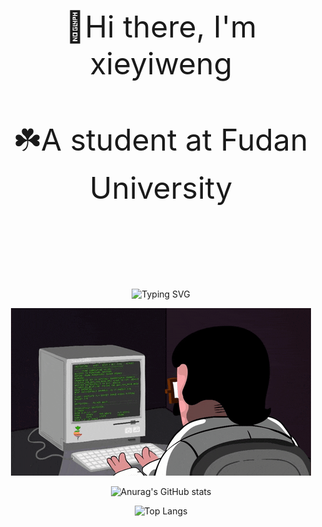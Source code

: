 
<div align="center">
  <font size='100'>
  <br>👋Hi there, I'm xieyiweng</br>
  <br>☘️A student at Fudan University</br>
  <br></br>
  </font>
  
  <!-- dynamic typing effect 动态打字效果 -->
  ![Typing SVG](https://readme-typing-svg.demolab.com?font=Fira+Code&pause=1000&color=17F797&center=true&vCenter=true&width=435&lines=Good+good+study%2C+day+day+up+!;啥也不会，啥都想学)

  <!-- knock code pictures 敲代码的图片 -->
  <img src="https://github.com/xieyiweng/xieyiweng/blob/main/asset/coding.gif" /><br>

  ![Anurag's GitHub stats](https://github-readme-stats.vercel.app/api?username=xieyiweng&show_icons=true&theme=vue-dark)

  ![Top Langs](https://github-readme-stats.vercel.app/api/top-langs/?username=xieyiweng&theme=vue-dark&layout=compact)
  
 </div>


<!--
**xieyiweng/xieyiweng** is a ✨ _special_ ✨ repository because its `README.md` (this file) appears on your GitHub profile.

Here are some ideas to get you started:

- 🔭 I’m currently working on ...
- 🌱 I’m currently learning ...
- 👯 I’m looking to collaborate on ...
- 🤔 I’m looking for help with ...
- 💬 Ask me about ...
- 📫 How to reach me: ...
- 😄 Pronouns: ...
- ⚡ Fun fact: ...
-->
